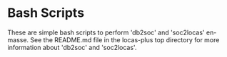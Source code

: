 Bash Scripts
==========
These are simple bash scripts to perform 'db2soc' and 'soc2locas' en-masse. See the README.md file in the locas-plus top directory for more information about 'db2soc' and 'soc2locas'.
